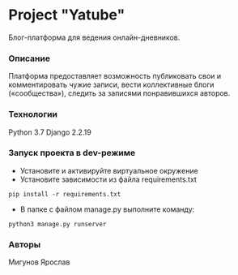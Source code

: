 # Project "Yatube"
Блог-платформа для ведения онлайн-дневников.

### Описание
Платформа предоставляет возможность публиковать свои и комментировать чужие 
записи, вести коллективные блоги («сообщества»), следить за записями 
понравившихся авторов.
### Технологии
Python 3.7
Django 2.2.19
### Запуск проекта в dev-режиме
- Установите и активируйте виртуальное окружение
- Установите зависимости из файла requirements.txt
```
pip install -r requirements.txt
``` 
- В папке с файлом manage.py выполните команду:
```
python3 manage.py runserver
```
### Авторы
Мигунов Ярослав
